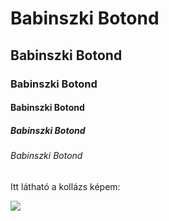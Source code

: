 <!DOCTYPE html>
<html>
<head>
</head>
<body>

<h1>Babinszki Botond</h1>
<h2>Babinszki Botond</h2>
<h3>Babinszki Botond</h3>
<h4>Babinszki Botond</h4>
<h5>Babinszki Botond</h5>
<h6>Babinszki Botond</h6>
<p>Itt látható a kollázs képem:</p>
<img
src=https://yt3.ggpht.com/a/AGF-l79LmBPkjZAfjDij3X1RNiqwncVIOeObCumlSA=s900-mo-c-c0xffffffff-rj-k-no>
</body>
</html>
